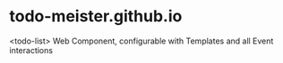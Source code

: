 # todo-meister.github.io
&lt;todo-list> Web Component, configurable with Templates and all Event interactions
